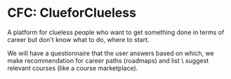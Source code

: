 # CFC: ClueforClueless

A platform for clueless people who want to get something done in terms of career but don't know what to do, where to start.

We will have a questionnaire that the user answers based on which, we make recommendation for career paths (roadmaps) and list \ suggest relevant courses (like a course marketplace).
